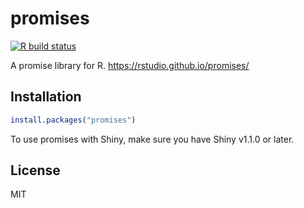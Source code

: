 # promises

<!-- badges: start -->
[![R build status](https://github.com/rstudio/promises/workflows/R-CMD-check/badge.svg)](https://github.com/rstudio/promises/actions)
<!-- badges: end -->

A promise library for R. https://rstudio.github.io/promises/

## Installation

```r
install.packages("promises")
```

To use promises with Shiny, make sure you have Shiny v1.1.0 or later.

## License

MIT
